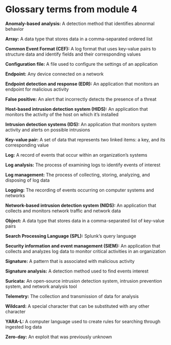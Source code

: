 # Glossary terms from module 4
**Anomaly-based analysis:** A detection method that identifies abnormal behavior 

**Array:** A data type that stores data in a comma-separated ordered list

**Common Event Format (CEF):** A log format that uses key-value pairs to structure data and identify fields and their corresponding values

**Configuration file:** A file used to configure the settings of an application

**Endpoint:** Any device connected on a network

**Endpoint detection and response (EDR):** An application that monitors an endpoint for malicious activity

**False positive:** An alert that incorrectly detects the presence of a threat

**Host-based intrusion detection system (HIDS):** An application that monitors the activity of the host on which it’s installed 

**Intrusion detection systems (IDS):** An application that monitors system activity and alerts on possible intrusions

**Key-value pair:** A set of data that represents two linked items: a key, and its corresponding value

**Log:** A record of events that occur within an organization’s systems

**Log analysis:** The process of examining logs to identify events of interest 

**Log management:** The process of collecting, storing, analyzing, and disposing of log data

**Logging:** The recording of events occurring on computer systems and networks

**Network-based intrusion detection system (NIDS):** An application that collects and monitors network traffic and network data

**Object:** A data type that stores data in a comma-separated list of key-value pairs

**Search Processing Language (SPL):** Splunk’s query language

**Security information and event management (SIEM):** An application that collects and analyzes log data to monitor critical activities in an organization 

**Signature:** A pattern that is associated with malicious activity

**Signature analysis:** A detection method used to find events interest

**Suricata:** An open-source intrusion detection system, intrusion prevention system, and network analysis tool

**Telemetry:** The collection and transmission of data for analysis

**Wildcard:** A special character that can be substituted with any other character

**YARA-L:** A computer language used to create rules for searching through ingested log data

**Zero-day:** An exploit that was previously unknown
